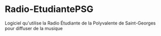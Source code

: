 # Radio-EtudiantePSG
Logiciel qu'utilise la Radio Étudiante de la Polyvalente de Saint-Georges pour diffuser de la musique
